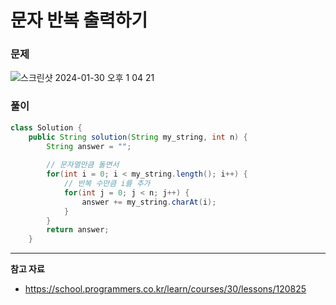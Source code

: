 # 문자 반복 출력하기

### 문제

![스크린샷 2024-01-30 오후 1 04 21](https://github.com/Heo-y-y/development-blog/assets/112863029/c726b037-299b-4b5a-911a-52aff9caa45f)

### 풀이

```java
class Solution {
    public String solution(String my_string, int n) {
        String answer = "";
        
        // 문자열만큼 돌면서
        for(int i = 0; i < my_string.length(); i++) {
            // 반복 수만큼 i를 추가
            for(int j = 0; j < n; j++) {
                answer += my_string.charAt(i);
            }
        }
        return answer;
    }

```

---

**참고 자료**

- <https://school.programmers.co.kr/learn/courses/30/lessons/120825>
